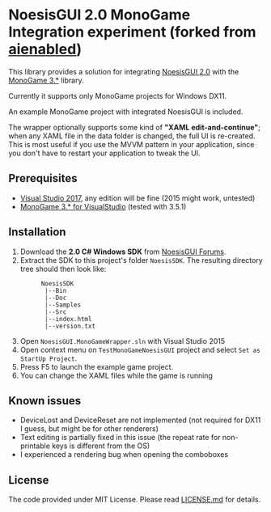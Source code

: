 NoesisGUI 2.0 MonoGame Integration experiment (forked from [aienabled](https://github.com/aienabled/NoesisGUI.MonoGameWrapper))
=============
This library provides a solution for integrating [NoesisGUI 2.0](http://noesisengine.com) with the [MonoGame 3.*](http://monogame.net) library.

Currently it supports only MonoGame projects for Windows DX11.

An example MonoGame project with integrated NoesisGUI is included.

The wrapper optionally supports some kind of **"XAML edit-and-continue"**; when any XAML file in the data folder is changed, the full UI is re-created. This is most useful if you use the MVVM pattern in your application, since you don't have to restart your application to tweak the UI.

Prerequisites
-----
* [Visual Studio 2017](https://www.visualstudio.com/), any edition will be fine (2015 might work, untested)
* [MonoGame 3.* for VisualStudio](http://monogame.net) (tested with 3.5.1)

Installation
-----
1. Download the **2.0 C# Windows SDK** from [NoesisGUI Forums](http://www.noesisengine.com/developers/downloads.php).
2. Extract the SDK to this project's folder `NoesisSDK`. The resulting directory tree should then look like:
```
         NoesisSDK
          |--Bin
          |--Doc
          |--Samples
          |--Src
          |--index.html
          |--version.txt
```
3. Open `NoesisGUI.MonoGameWrapper.sln` with Visual Studio 2015
4. Open context menu on `TestMonoGameNoesisGUI` project and select `Set as StartUp Project`.
5. Press F5 to launch the example game project.
6. You can change the XAML files while the game is running

Known issues
-----
* DeviceLost and DeviceReset are not implemented (not required for DX11 I guess, but might be for other renderers)
* Text editing is partially fixed in this issue (the repeat rate for non-printable keys is different from the OS)
* I experienced a rendering bug when opening the comboboxes

License
-----
The code provided under MIT License. Please read [LICENSE.md](LICENSE.md) for details.
